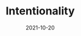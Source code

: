 ---
layout: blocks
title: Intentionality
date: 2021-10-20
page_sections:
  - block: header-2
    logo: '/uploads/logo.png'
    title: The Intentionality Program
    cta:
      url: '#signup'
      button_text: Register
  - block: hero-1
    headline: <strong>Stop living on auto-pilot.</strong>
    content:
      Make your habits work for you. Not the other way around.
      <hr style="width:50%; margin:auto;">
      <p>
        Join our <em>free</em> 30 day intentionality program. <br>
        Only 15 minutes every week.
        <br><br>
        Runs from April 15 - May 15. <br>
        <strong>Registration closes on Friday, April 15.</strong>
        <!-- <strong>Registration is now closed.</strong> -->
      </p>
    cta:
      enabled: true
      url: '#signup'
      button_text: 'Join for Free'
      # url: '#waitlist'
      # button_text: 'Join the Waitlist'
  - block: testimonials
    title:
      headline: Testimonials
    testimonials:
      - quote: "My brain feels less foggy and more relaxed. Learning to be kind to myself in the face of failure has been a HUGE step in allowing myself to grow and develop better habits."
        role: Student
        person: Mickayla
      - quote: "The program plants the seed of habit reformation into your mind -- and even if you don't see the results and tall, green stock you're chasing, it's still taking root and subtly encouraging you to keep trying -- and reminding you that it is possible to create change for oneself."
        role: Student
        person: Phil Fry
      - quote: "I feel much better about myself now that I have adopted healthier habits and become more productive. I still have a ways to go, but I am at a much better spot than one month ago."
        role: Student
        person: M
  - block: three-column-1
    class: alt
    numbers: true
    title:
      headline: How It Works
    col_1:
      image:
        image: '/uploads/deposit.png'
        alt_text: Accountability
      headline: Commit
      content:
        You set a penalty to hold yourself accountable - so you give the program a fair chance.
        <br><br>
        Enforce it yourself or have us do it for you.
    col_2:
      image:
        image: '/uploads/understand.png'
        alt_text: Understand
      headline: Reflect
      content:
        Every week, we send you a 15-minute guided check-in to fill out. Due on Sundays.
        <br><br>
        For every missed check-in, apply your penalty.
    col_3:
      image:
        image: '/uploads/healthy-lifestyle.png'
        alt_text: Healthy Lifestyle
      headline: Finish!
      content:
        The program ends after 30 days. Contribute what you want and only if you see results.
        <br><br>
        Do it again! This is just the beginning.
  - block: three-column-1
    slug: principles
    title:
      headline: Our Principles
    col_1:
      headline: Tighten the Feedback Loop
      content: Writing is thinking. The check-ins prompt reflection on what worked and what didn’t. By articulating your learnings, you discover actionable advice for next week. This compounds over time.
    col_2:
      headline: Bias towards Action
      content: Content is deliberately sparse in the program. The emphasis is on execution, not education. Quality content is no longer the bottleneck - the lack of action is.
    col_3:
      headline: Aligned Incentives
      content: We only make money if you succeed. There is no conflict of interest, unlike other business models (e.g ads, endorsements, affiliate links) that are rewarded by consumption, not action.
  - block: three-column-1
    slug: signup
    class: alt
    title:
      headline: Register
    col_1:
      headline: Dates
      content:
        Runs from April 15 - May 15.<br>
        Five total check-ins - first one due Sun, April 17.
    col_2:
      headline: Time Commitment
      content:
        15 minutes per weekly check-in. Do it on your schedule, but it's due every Sunday.
    col_3:
      headline: Penalty
      content:
        Enforce your penalty for every missed check-in. Or have us do it for you.
  - block: registration-bar-checkin-only
    class: alt
    closed: false
    cohort_id: 5f6ec0fc-29f2-4341-af34-3efb4d9085d0
    success_url: '/intentionality-success'
  - block: faqs
    slug: faqs
    title:
      headline: FAQs
    faqs:
      - question: What is the time commitment?
        answer: The weekly check-ins only take 15 minutes to complete. Fill them out whenever, but they are due every Sunday. That’s it! During the week, you’ll be following the challenge that you set during the check-in.
      - question: Should I apply the penalty if I check in consistently, but fail to reach my goals?
        answer: Nope. As long as you complete all the check-ins on time, the penalty shouldn't be applied. We believe in self-compassion, understanding and self-love over anything else, including hitting external goals. Sustainable growth and success not only starts with those things, but it requires them.
      - question: Why is a credit card required to register?
        answer: The program is free to join. Your credit card will <strong>not</strong> be charged upon registration. However, if you want us to enforce your penalty, we need your card to donate to charity on your behalf <strong>only</strong> if you miss check-ins. This increases your chance of success by 600%.
      - question: If I fail, what charity does my stake go to?
        answer: By default, it goes to GiveDirectly. We are not affiliated with them. It's worth noting that we've never actually had to do this - we hope you're not the first! If you have another preference, please email us at team@themoai.org.
      - question: How is this different from a course?
        answer: The program is focused on application, not theory. There will be very limited content and just enough structure for participants to grow at their own pace.
      - question: Do I get to claim a charitable deduction if my stakes are forfeited to a charity?
        answer: No. To minimize our bookkeeping and legal costs, we do not provide tax receipts.
      - question: When do you donate my money to charity?
        answer: In order to reduce the number of transaction fees incurred, we accumulate the contributions and make the charitable donations en masse during the holiday season at the end of each calendar year.
      - question: I have another question. How do I contact you?
        answer: Shoot us an email at team@themoai.org!
  - block: one-column-1
    slug: waitlist
    headline: Not ready yet? Join the waitlist.
    caption: Be the first to know about future programs.
    class: alt
  - block: waitlist-bar
    class: alt
  - block: footer-1
    content: 'Made with ❤︎ in NYC · team@themoai.org'
---